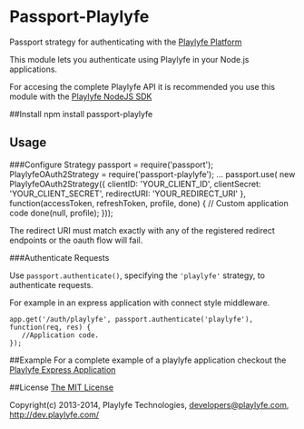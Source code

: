 Passport-Playlyfe
=================

Passport strategy for authenticating with the [Playlyfe Platform](http://playlyfe.com)

This module lets you authenticate using Playlyfe in your Node.js applications. 

For accesing the complete Playlyfe API it is recommended you use this module with the [Playlyfe NodeJS SDK](https://github.com/playlyfe/playlyfe-node-sdk)

##Install
    npm install passport-playlyfe

## Usage

###Configure Strategy
    passport = require('passport');
    PlaylyfeOAuth2Strategy = require('passport-playlyfe');
    ...
    passport.use( new PlaylyfeOAuth2Strategy({
      clientID: 'YOUR_CLIENT_ID',
      clientSecret: 'YOUR_CLIENT_SECRET',
      redirectURI: 'YOUR_REDIRECT_URI'
    }, function(accessToken, refreshToken, profile, done) {
       // Custom application code
       done(null, profile);
    }));

The redirect URI must match exactly with any of the registered redirect endpoints or the oauth flow will fail.

###Authenticate Requests

Use ```passport.authenticate()```, specifying the ```'playlyfe'``` strategy, to authenticate requests. 

For example in an express application with connect style middleware.

    app.get('/auth/playlyfe', passport.authenticate('playlyfe'), function(req, res) {
       //Application code.
    });

##Example
For a complete example of a playlyfe application checkout the [Playlyfe Express Application](https://github.com/playlyfe/playlyfe-express-app)

##License
[The MIT License](http://opensource.org/licenses/MIT)

Copyright(c) 2013-2014, Playlyfe Technologies, developers@playlyfe.com, http://dev.playlyfe.com/
